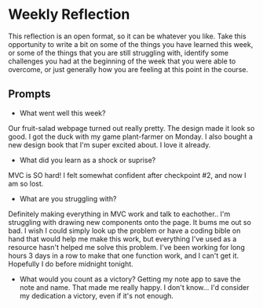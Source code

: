 # Weekly Reflection
This reflection is an open format, so it can be whatever you like. Take this opportunity to write a bit on some of the things you have learned this week, or some of the things that you are still struggling with, identify some challenges you had at the beginning of the week that you were able to overcome, or just generally how you are feeling at this point in the course.

## Prompts
- What went well this week? 

Our fruit-salad webpage turned out really pretty. The design made it look so good. I got the duck with my game plant-farmer on Monday. I also bought a new design book that I'm super excited about. I love it already.

- What did you learn as a shock or suprise? 

MVC is SO hard! I felt somewhat confident after checkpoint #2, and now I am so lost.

- What are you struggling with? 

Definitely making everything in MVC work and talk to eachother.. I'm struggling with drawing new components onto the page. It bums me out so bad. I wish I could simply look up the problem or have a coding bible on hand that would help me make this work, but everything I've used as a resource hasn't helped me solve this problem. I've been working for long hours 3 days in a row to make that one function work, and I can't get it. Hopefully I do before midnight tonight. 


- What would you count as a victory? Getting my note app to save the note and name. That made me really happy. I don't know... I'd consider my dedication a victory, even if it's not enough.